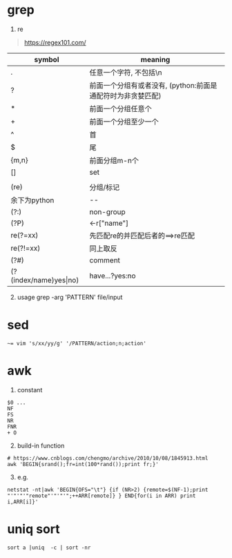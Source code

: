 # grep
1. re
> https://regex101.com/

|symbol |meaning|
|-------|-------|
|.		|任意一个字符, 不包括\n|
|?		|前面一个分组有或者没有, (python:前面是通配符时为非贪婪匹配)|
|*		|前面一个分组任意个|
|+		|前面一个分组至少一个|
|^		|首|
|$		|尾|
|{m,n}	|前面分组m-n个|
|[]		|set|
||		|or|
|(re)	|分组/标记|
|余下为python|--|
|(?:)	|non-group|
|(?P<name>)|<-r["name"]|
|re(?=xx)|先匹配re的并匹配后者的==>re匹配|
|re(?!=xx)|同上取反|
|(?#)	|comment|
|(?(index/name)yes\|no)|have...?yes:no|

2. usage
grep -arg 'PATTERN' file/input


# sed
```
~= vim 's/xx/yy/g' '/PATTERN/action;n;action'
```

# awk
1. constant
```
$0 ...
NF
FS
NR
FNR
+ O
```

2. build-in function
```
# https://www.cnblogs.com/chengmo/archive/2010/10/08/1845913.html
awk 'BEGIN{srand();fr=int(100*rand());print fr;}'
```

3. e.g.
```
netstat -nt|awk 'BEGIN{OFS="\t"} {if (NR>2) {remote=$(NF-1);print "'"'"'"remote"'"'"'";++ARR[remote]} } END{for(i in ARR) print i,ARR[i]}'
```

# uniq sort
```
sort a |uniq  -c | sort -nr
```
